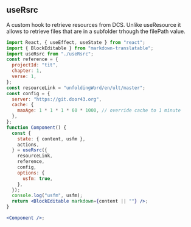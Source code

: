 ## useRsrc

A custom hook to retrieve resources from DCS. Unlike useResource it allows to retrieve files that are in a subfolder trhough the filePath value.

```jsx
import React, { useEffect, useState } from "react";
import { BlockEditable } from "markdown-translatable";
import useRsrc from "./useRsrc";
const reference = {
  projectId: "tit",
  chapter: 1,
  verse: 1,
};
const resourceLink = "unfoldingWord/en/ult/master";
const config = {
  server: "https://git.door43.org",
  cache: {
    maxAge: 1 * 1 * 1 * 60 * 1000, // override cache to 1 minute
  },
};
function Component() {
  const {
    state: { content, usfm },
    actions,
  } = useRsrc({
    resourceLink,
    reference,
    config,
    options: {
      usfm: true,
    },
  });
  console.log("usfm", usfm);
  return <BlockEditable markdown={content || ""} />;
}

<Component />;
```

